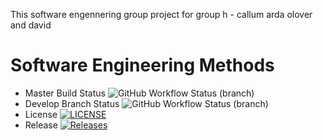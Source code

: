 This software engennering group project for group h - callum arda olover and david
# Software Engineering Methods
* Master Build Status ![GitHub Workflow Status (branch)](https://img.shields.io/github/actions/workflow/status/Callum1010/seMethods_GroupH/main.yml?branch=master)
* Develop Branch Status ![GitHub Workflow Status (branch)](https://img.shields.io/github/actions/workflow/status/Callum1010/seMethods_GroupH/main.yml?branch=develop)
* License [![LICENSE](https://img.shields.io/github/license/Callum1010/seMethods_GroupH.svg?style=flat-square)](https://github.com/Callum1010/seMethods_GroupH/blob/master/LICENSE)
* Release [![Releases](https://img.shields.io/github/release/Callum1010/seMethods_GroupH/all.svg?style=flat-square)](https://github.com/Callum1010/seMethods_GroupH/releases)